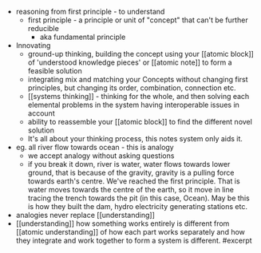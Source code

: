 - reasoning from first principle - to understand
    - first principle - a principle or unit of "concept" that can't be further reducible
        - aka fundamental principle  
- Innovating
    - ground-up thinking, building the concept using your [[atomic block]] of 'understood knowledge pieces' or [[atomic note]] to form a feasible solution
    - integrating mix and matching your Concepts without changing first principles, but changing its order, combination, connection etc. 
    - [[systems thinking]] - thinking for the whole, and then solving each elemental problems in the system having interoperable issues in account
    - ability to reassemble your [[atomic block]] to find the different novel solution
    - It's all about your thinking process, this notes system only aids it.
- eg. all river flow towards ocean - this is analogy
    - we accept analogy without asking questions 
    - if you break it down, river is water, water flows towards lower ground, that is because of the gravity, gravity is a pulling force towards earth's centre. We've reached the first principle. That is water moves towards the centre of the earth, so it move in line tracing the trench towards the pit (in this case, Ocean). May be this is how they built the dam, hydro electricity generating stations etc. 
- analogies never replace [[understanding]]
- [[understanding]] how something works entirely is different from [[atomic understanding]] of how each part works separately and how they integrate and work together to form a system is different. #excerpt
